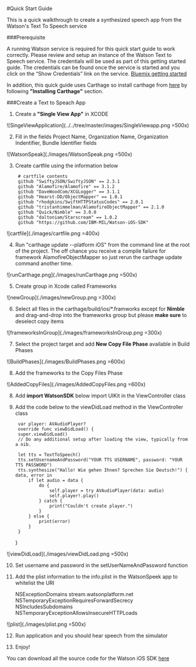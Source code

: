 #Quick Start Guide

This is a quick walkthrough to create a synthesized speech app from the Watson's Text To Speech service

###Prerequisite 

A running Watson service is required for this quick start guide to work correctly.  Please review and setup an instance of the Watson Text to Speech service.  The credentials will be used as part of this getting started guide.  The credentials can be found once the service is started and you click on the “Show Credentials” link on the service. [Bluemix getting started](https://developer.ibm.com/bluemix/#gettingstarted)

In addition, this quick guide uses Carthage so install carthage from [here](https://github.com/Carthage/Carthage) by following **"Installing Carthage"** section. 



###Create a Text to Speach App

1) Create a **"Single View App"** in XCODE 

![SingeViewApplication](../../tree/master/images/SingleViewapp.png =500x)

2) Fill in the fields Project Name, Organization Name, Organization Indentifier, Bundle Identifier fields  

![WatsonSpeak](./images/WatsonSpeak.png =500x)


3) Create cartfile using the information below

        # cartfile contents
        github "SwiftyJSON/SwiftyJSON" == 2.3.1
        github "Alamofire/Alamofire" == 3.1.2
        github "DaveWoodCom/XCGLogger" == 3.1.1
        github "Hearst-DD/ObjectMapper" == 1.0.1
        github "rhodgkins/SwiftHTTPStatusCodes" == 2.0.1
        github "tristanhimmelman/AlamofireObjectMapper" == 2.1.0
        github "Quick/Nimble" == 3.0.0
        github "daltoniam/Starscream" == 1.0.2
        github "https://github.com/IBM-MIL/Watson-iOS-SDK"

![cartfile](./images/cartfile.png =400x)

4) Run "carthage update --platform iOS" from the command line at the root of the project.  The off chance you receive a compile failure for framework AlamofireObjectMapper so just rerun the carthage update command another time.

![runCarthage.png](./images/runCarthage.png =500x)

5) Create group in Xcode called Frameworks

![newGroup](./images/newGroup.png =300x)

6) Select all files in the carthage/build/ios/*.framworks except for **Nimble** and drag-and-drop into the frameworks group but please **make sure** to deselect copy items

![frameworksInGroup](./images/frameworksInGroup.png =300x)

7) Select the project target and add **New Copy File Phase** available in Build Phases

![BuildPhases](./images/BuildPhases.png =600x)

8) Add the frameworks to the Copy Files Phase

![AddedCopyFiles](./images/AddedCopyFiles.png =600x)

8) Add **import WatsonSDK** below import UIKit in the ViewController class

9) Add the code below to the viewDidLoad method in the ViewController class

        var player: AVAudioPlayer?    
        override func viewDidLoad() {
        super.viewDidLoad()
        // Do any additional setup after loading the view, typically from a nib.
        
        let tts = TextToSpeech()
        tts.setUsernameAndPassword("YOUR TTS USERNAME", password: "YOUR TTS PASSWORD")
        tts.synthesize("Hallo! Wie gehen Ihnen? Sprechen Sie Deutsch!") { data, error in
            if let audio = data {
                do {
                    self.player = try AVAudioPlayer(data: audio)
                    self.player!.play()
                } catch {
                    print("Couldn't create player.")
                }
            } else {
                print(error)
            }
        }
     }

![viewDidLoad](./images/viewDidLoad.png =500x)

10) Set username and password in the setUserNameAndPassword function

11) Add the plist information to the info.plist in the WatsonSpeek app to whitelist the URI

	<?xml version="1.0" encoding="UTF-8"?>
	<!DOCTYPE plist PUBLIC "-//Apple//DTD PLIST 1.0//EN" "http://www.apple.com/DTDs/PropertyList-1.0.dtd">
	<plist version="1.0">
	<dict>
		<key>NSExceptionDomains</key>
		<dict>
			<key>stream.watsonplatform.net</key>
			<dict>
				<key>NSTemporaryExceptionRequiresForwardSecrecy</key>
				<false/>
				<key>NSIncludesSubdomains</key>
				<true/>
				<key>NSTemporaryExceptionAllowsInsecureHTTPLoads</key>
				<true/>
			</dict>
		</dict>
	</dict>
	</plist>

![plist](./images/plist.png =500x)

12) Run application and you should hear speech from the simulator

13) Enjoy!


You can download all the source code for the Watson iOS SDK [here](https://github.com/IBM-MIL/Watson-iOS-SDK)

